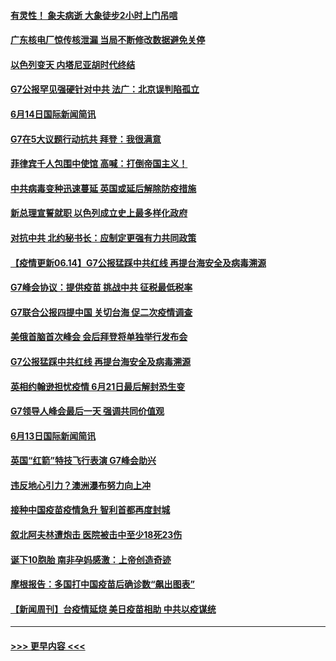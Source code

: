 #### [有灵性！ 象夫病逝 大象徒步2小时上门吊唁](../pages/prog202/a103142151.md?t=06142302) 
#### [广东核电厂惊传核泄漏 当局不断修改数据避免关停](../pages/prog202/a103142247.md?t=06142302) 
#### [以色列变天 内塔尼亚胡时代终结](../pages/prog202/a103142242.md?t=06142302) 
#### [G7公报罕见强硬针对中共 法广：北京误判陷孤立](../pages/prog202/a103142214.md?t=06142302) 
#### [6月14日国际新闻简讯](../pages/prog202/a103142218.md?t=06142302) 
#### [G7在5大议题行动抗共 拜登：我很满意](../pages/prog202/a103142225.md?t=06142302) 
#### [菲律宾千人包围中使馆 高喊：打倒帝国主义！](../pages/prog202/a103142133.md?t=06142302) 
#### [中共病毒变种迅速蔓延 英国或延后解除防疫措施](../pages/prog202/a103142111.md?t=06142302) 
#### [新总理宣誓就职 以色列成立史上最多样化政府](../pages/prog202/a103142092.md?t=06142302) 
#### [对抗中共 北约秘书长：应制定更强有力共同政策](../pages/prog202/a103142074.md?t=06142302) 
#### [【疫情更新06.14】G7公报猛踩中共红线 再提台海安全及病毒溯源](../pages/prog202/a103133785.md?t=06142302) 
#### [G7峰会协议：提供疫苗 挑战中共 征税最低税率](../pages/prog202/a103142035.md?t=06142302) 
#### [G7联合公报四提中国 关切台海 促二次疫情调查](../pages/prog202/a103142003.md?t=06142302) 
#### [美俄首脑首次峰会 会后拜登将单独举行发布会](../pages/prog202/a103141999.md?t=06142302) 
#### [G7公报猛踩中共红线 再提台海安全及病毒溯源](../pages/prog202/a103141984.md?t=06142302) 
#### [英相约翰逊担忧疫情 6月21日最后解封恐生变](../pages/prog202/a103141990.md?t=06142302) 
#### [G7领导人峰会最后一天 强调共同价值观](../pages/prog202/a103141887.md?t=06142302) 
#### [6月13日国际新闻简讯](../pages/prog202/a103141877.md?t=06142302) 
#### [英国“红箭”特技飞行表演  G7峰会助兴](../pages/prog202/a103141837.md?t=06142302) 
#### [违反地心引力？澳洲瀑布努力向上冲](../pages/prog202/a103141757.md?t=06142302) 
#### [接种中国疫苗疫情急升 智利首都再度封城](../pages/prog202/a103141672.md?t=06142302) 
#### [叙北阿夫林遭炮击 医院被击中至少18死23伤](../pages/prog202/a103141686.md?t=06142302) 
#### [诞下10胞胎 南非孕妈感激：上帝创造奇迹](../pages/prog202/a103141117.md?t=06142302) 
#### [摩根报告：多国打中国疫苗后确诊数“飙出图表”](../pages/prog202/a103141517.md?t=06142302) 
#### [【新闻周刊】台疫情延烧 美日疫苗相助 中共以疫谋统](../pages/prog202/a103141484.md?t=06142302) 

----
#### [ >>> 更早内容 <<< ](../indexes/prog202-earlier.md)
